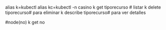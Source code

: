 alias k=kubectl
alias kc=kubectl -n casino
k get tiporecurso # listar
k delete tiporecurso# para eliminar
k describe tiporecurso# para ver detalles

#node(no)
k get no